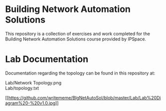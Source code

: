# Building Network Automation Solutions
This repository is a collection of exercises and work completed for the Building Network Automation Solutions course provided by IPSpace.

# Lab Documentation
Documentation regarding the topology can be found in this repository at:

Lab/Network Topology.png  
Lab/topology.txt  

[[https://github.com/writememe/BlgNetAutoSol/blob/master/Lab/Lab%20Diagram%20-%20v1.0.jpg]]

